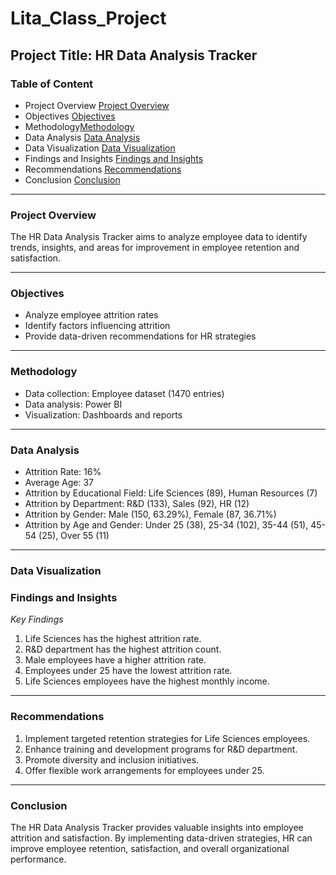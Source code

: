 # Lita_Class_Project

## Project Title: HR Data Analysis Tracker 

### Table of Content 
- Project Overview [Project Overview](#project-overview)
- Objectives [Objectives](#objectives)
- Methodology[Methodology](#methodology)
- Data Analysis [Data Analysis](#data-analysis)
- Data Visualization [Data Visualization](#data-visualization)
- Findings and Insights [Findings and Insights](#findings-and-insights)
- Recommendations [Recommendations](#recommendations)
- Conclusion [Conclusion](#conclusion)
---

### Project Overview
The HR Data Analysis Tracker aims to analyze employee data to identify trends, insights, and areas for improvement in employee retention and satisfaction.

---
### Objectives

- Analyze employee attrition rates
- Identify factors influencing attrition
- Provide data-driven recommendations for HR strategies

---
### Methodology

- Data collection: Employee dataset (1470 entries)
- Data analysis: Power BI
- Visualization: Dashboards and reports
---

### Data Analysis

- Attrition Rate: 16%
- Average Age: 37
- Attrition by Educational Field: Life Sciences (89), Human Resources (7)
- Attrition by Department: R&D (133), Sales (92), HR (12)
- Attrition by Gender: Male (150, 63.29%), Female (87, 36.71%)
- Attrition by Age and Gender: Under 25 (38), 25-34 (102), 35-44 (51), 45-54 (25), Over 55 (11)
---

### Data Visualization


### Findings and Insights

*Key Findings*

1. Life Sciences has the highest attrition rate.
2. R&D department has the highest attrition count.
3. Male employees have a higher attrition rate.
4. Employees under 25 have the lowest attrition rate.
5. Life Sciences employees have the highest monthly income.
---

### Recommendations

1. Implement targeted retention strategies for Life Sciences employees.
2. Enhance training and development programs for R&D department.
3. Promote diversity and inclusion initiatives.
4. Offer flexible work arrangements for employees under 25.
--- 

### Conclusion

The HR Data Analysis Tracker provides valuable insights into employee attrition and satisfaction. By implementing data-driven strategies, HR can improve employee retention, satisfaction, and overall organizational performance.


